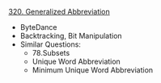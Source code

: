 [320. Generalized Abbreviation](https://leetcode.com/problems/generalized-abbreviation/)

* ByteDance
* Backtracking, Bit Manipulation
* Similar Questions:
    * 78.Subsets
    * Unique Word Abbreviation
    * Minimum Unique Word Abbreviation
    